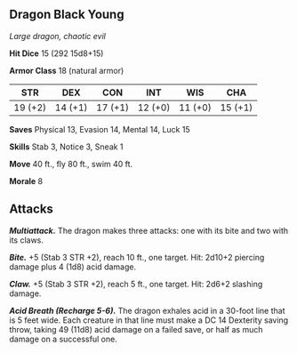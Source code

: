 ## Dragon Black Young

*Large dragon, chaotic evil*

**Hit Dice** 15 (292 15d8+15)

**Armor Class** 18 (natural armor)

| STR     | DEX     | CON     | INT     | WIS     | CHA     |
|---------|---------|---------|---------|---------|---------|
| 19 (+2) | 14 (+1) | 17 (+1) | 12 (+0) | 11 (+0) | 15 (+1) |

**Saves** Physical 13, Evasion 14, Mental 14, Luck 15

**Skills** Stab 3, Notice 3, Sneak 1

**Move** 40 ft., fly 80 ft., swim 40 ft.

**Morale** 8

## Attacks

***Multiattack.*** The dragon makes three attacks: one with its bite and two with its claws.

***Bite.*** +5 (Stab 3 STR +2), reach 10 ft., one target. Hit: 2d10+2 piercing damage plus 4 (1d8) acid damage.

***Claw.*** +5 (Stab 3 STR +2), reach 5 ft., one target. Hit: 2d6+2 slashing damage.

***Acid Breath (Recharge 5-6).*** The dragon exhales acid in a 30-foot line that is 5 feet wide. Each creature in that line must make a DC 14 Dexterity saving throw, taking 49 (11d8) acid damage on a failed save, or half as much damage on a successful one.


